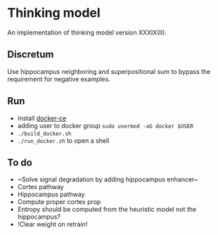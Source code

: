 # Thinking model
An implementation of thinking model version XXXIX(II).

## Discretum

Use hippocampus neighboring and superpositional sum to bypass the requirement for negative examples.


## Run
* install [docker-ce](https://www.linode.com/docs/guides/installing-and-using-docker-on-ubuntu-and-debian/) 
* adding user to docker group `sudo usermod -aG docker $USER`
* `./build_docker.sh`
* `./run_docker.sh` to open a shell

## To do
* ~Solve signal degradation by adding hippocampus enhancer~
* Cortex pathway
* Hippocampus pathway
* Compute proper cortex prop
* Entropy should be computed from the heuristic model not the hippocampus?
* !Clear weight on retrain!

